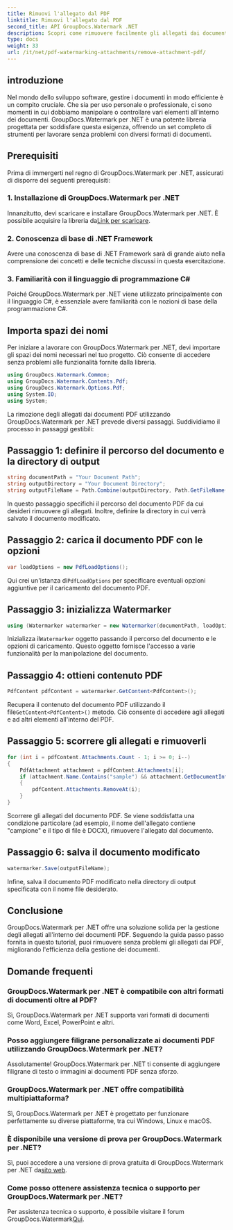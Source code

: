 ```yaml
---
title: Rimuovi l'allegato dal PDF
linktitle: Rimuovi l'allegato dal PDF
second_title: API GroupDocs.Watermark .NET
description: Scopri come rimuovere facilmente gli allegati dai documenti PDF utilizzando GroupDocs.Watermark per .NET. Migliora l'efficienza della gestione dei documenti.
type: docs
weight: 33
url: /it/net/pdf-watermarking-attachments/remove-attachment-pdf/
---
```

## introduzione
Nel mondo dello sviluppo software, gestire i documenti in modo efficiente è un compito cruciale. Che sia per uso personale o professionale, ci sono momenti in cui dobbiamo manipolare o controllare vari elementi all'interno dei documenti. GroupDocs.Watermark per .NET è una potente libreria progettata per soddisfare questa esigenza, offrendo un set completo di strumenti per lavorare senza problemi con diversi formati di documenti.
## Prerequisiti
Prima di immergerti nel regno di GroupDocs.Watermark per .NET, assicurati di disporre dei seguenti prerequisiti:
### 1. Installazione di GroupDocs.Watermark per .NET
 Innanzitutto, devi scaricare e installare GroupDocs.Watermark per .NET. È possibile acquisire la libreria da[Link per scaricare](https://releases.groupdocs.com/Watermark/net/).
### 2. Conoscenza di base di .NET Framework
Avere una conoscenza di base di .NET Framework sarà di grande aiuto nella comprensione dei concetti e delle tecniche discussi in questa esercitazione.
### 3. Familiarità con il linguaggio di programmazione C#
Poiché GroupDocs.Watermark per .NET viene utilizzato principalmente con il linguaggio C#, è essenziale avere familiarità con le nozioni di base della programmazione C#.

## Importa spazi dei nomi
Per iniziare a lavorare con GroupDocs.Watermark per .NET, devi importare gli spazi dei nomi necessari nel tuo progetto. Ciò consente di accedere senza problemi alle funzionalità fornite dalla libreria.

```csharp
using GroupDocs.Watermark.Common;
using GroupDocs.Watermark.Contents.Pdf;
using GroupDocs.Watermark.Options.Pdf;
using System.IO;
using System;
```
La rimozione degli allegati dai documenti PDF utilizzando GroupDocs.Watermark per .NET prevede diversi passaggi. Suddividiamo il processo in passaggi gestibili:
## Passaggio 1: definire il percorso del documento e la directory di output
```csharp
string documentPath = "Your Document Path";
string outputDirectory = "Your Document Directory";
string outputFileName = Path.Combine(outputDirectory, Path.GetFileName(documentPath));
```
In questo passaggio specifichi il percorso del documento PDF da cui desideri rimuovere gli allegati. Inoltre, definire la directory in cui verrà salvato il documento modificato.
## Passaggio 2: carica il documento PDF con le opzioni
```csharp
var loadOptions = new PdfLoadOptions();
```
 Qui crei un'istanza di`PdfLoadOptions` per specificare eventuali opzioni aggiuntive per il caricamento del documento PDF.
## Passaggio 3: inizializza Watermarker
```csharp
using (Watermarker watermarker = new Watermarker(documentPath, loadOptions))
```
 Inizializza il`Watermarker` oggetto passando il percorso del documento e le opzioni di caricamento. Questo oggetto fornisce l'accesso a varie funzionalità per la manipolazione del documento.
## Passaggio 4: ottieni contenuto PDF
```csharp
PdfContent pdfContent = watermarker.GetContent<PdfContent>();
```
 Recupera il contenuto del documento PDF utilizzando il file`GetContent<PdfContent>()` metodo. Ciò consente di accedere agli allegati e ad altri elementi all'interno del PDF.
## Passaggio 5: scorrere gli allegati e rimuoverli
```csharp
for (int i = pdfContent.Attachments.Count - 1; i >= 0; i--)
{
    PdfAttachment attachment = pdfContent.Attachments[i];
    if (attachment.Name.Contains("sample") && attachment.GetDocumentInfo().FileType == FileType.DOCX)
    {
        pdfContent.Attachments.RemoveAt(i);
    }
}
```
Scorrere gli allegati del documento PDF. Se viene soddisfatta una condizione particolare (ad esempio, il nome dell'allegato contiene "campione" e il tipo di file è DOCX), rimuovere l'allegato dal documento.
## Passaggio 6: salva il documento modificato
```csharp
watermarker.Save(outputFileName);
```
Infine, salva il documento PDF modificato nella directory di output specificata con il nome file desiderato.

## Conclusione
GroupDocs.Watermark per .NET offre una soluzione solida per la gestione degli allegati all'interno dei documenti PDF. Seguendo la guida passo passo fornita in questo tutorial, puoi rimuovere senza problemi gli allegati dai PDF, migliorando l'efficienza della gestione dei documenti.
## Domande frequenti
### GroupDocs.Watermark per .NET è compatibile con altri formati di documenti oltre al PDF?
Sì, GroupDocs.Watermark per .NET supporta vari formati di documenti come Word, Excel, PowerPoint e altri.
### Posso aggiungere filigrane personalizzate ai documenti PDF utilizzando GroupDocs.Watermark per .NET?
Assolutamente! GroupDocs.Watermark per .NET ti consente di aggiungere filigrane di testo o immagini ai documenti PDF senza sforzo.
### GroupDocs.Watermark per .NET offre compatibilità multipiattaforma?
Sì, GroupDocs.Watermark per .NET è progettato per funzionare perfettamente su diverse piattaforme, tra cui Windows, Linux e macOS.
### È disponibile una versione di prova per GroupDocs.Watermark per .NET?
 Sì, puoi accedere a una versione di prova gratuita di GroupDocs.Watermark per .NET da[sito web](https://releases.groupdocs.com/).
### Come posso ottenere assistenza tecnica o supporto per GroupDocs.Watermark per .NET?
 Per assistenza tecnica o supporto, è possibile visitare il forum GroupDocs.Watermark[Qui](https://forum.groupdocs.com/c/watermark/19).
